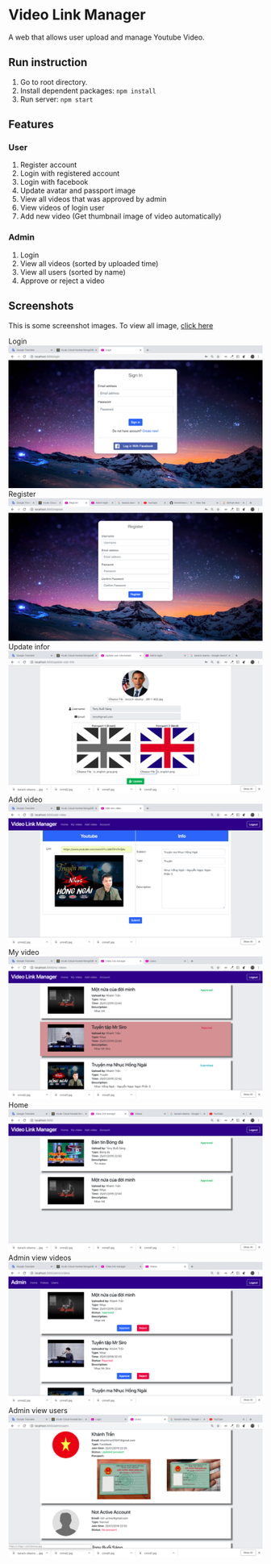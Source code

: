 # Video Link Manager

A web that allows user upload and manage Youtube Video.

## Run instruction

1. Go to root directory.
1. Install dependent packages: ```npm install```
2. Run server: ```npm start```

## Features

### User

1. Register account
2. Login with registered account
3. Login with facebook
4. Update avatar and passport image
5. View all videos that was approved by admin
6. View videos of login user
7. Add new video (Get thumbnail image of video automatically)

### Admin

1. Login
2. View all videos (sorted by uploaded time)
3. View all users (sorted by name)
4. Approve or reject a video

## Screenshots

This is some screenshot images. To view all image, [click here](screenshots)

Login
![login](screenshots/user-login.png)
Register
![register](screenshots/user-register.png)
Update infor
![register](screenshots/user-update-info.png)
Add video
![register](screenshots/user-add-video.png)
My video
![register](screenshots/user-my-video-2.png)
Home
![register](screenshots/user-home.png)
Admin view videos
![register](screenshots/admin-view-videos.png)
Admin view users
![register](screenshots/admin-view-users.png)